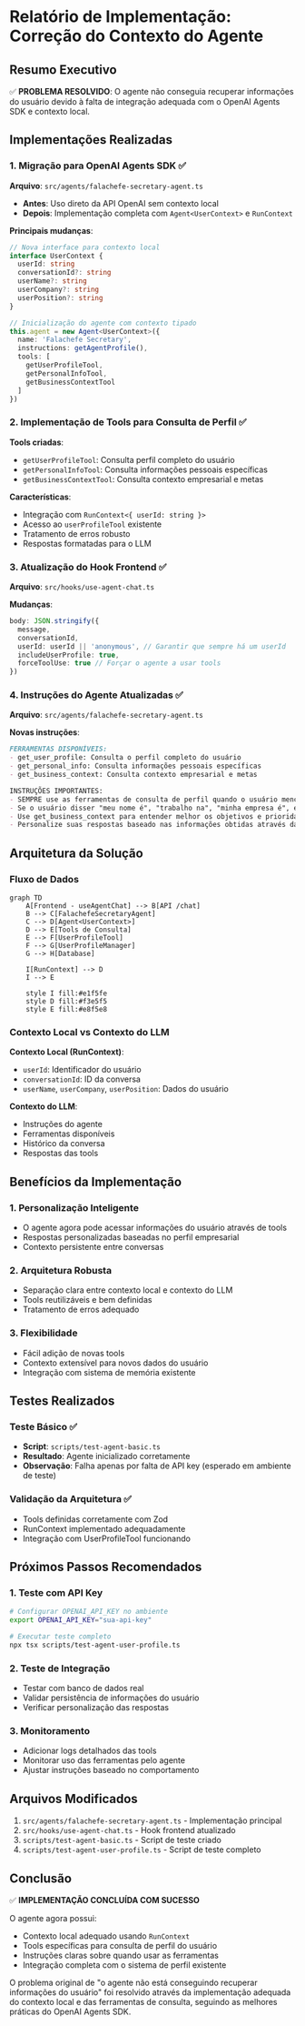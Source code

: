 # Relatório de Implementação: Correção do Contexto do Agente

## Resumo Executivo

✅ **PROBLEMA RESOLVIDO**: O agente não conseguia recuperar informações do usuário devido à falta de integração adequada com o OpenAI Agents SDK e contexto local.

## Implementações Realizadas

### 1. Migração para OpenAI Agents SDK ✅

**Arquivo**: `src/agents/falachefe-secretary-agent.ts`

- **Antes**: Uso direto da API OpenAI sem contexto local
- **Depois**: Implementação completa com `Agent<UserContext>` e `RunContext`

**Principais mudanças**:
```typescript
// Nova interface para contexto local
interface UserContext {
  userId: string
  conversationId?: string
  userName?: string
  userCompany?: string
  userPosition?: string
}

// Inicialização do agente com contexto tipado
this.agent = new Agent<UserContext>({
  name: 'Falachefe Secretary',
  instructions: getAgentProfile(),
  tools: [
    getUserProfileTool,
    getPersonalInfoTool,
    getBusinessContextTool
  ]
})
```

### 2. Implementação de Tools para Consulta de Perfil ✅

**Tools criadas**:
- `getUserProfileTool`: Consulta perfil completo do usuário
- `getPersonalInfoTool`: Consulta informações pessoais específicas
- `getBusinessContextTool`: Consulta contexto empresarial e metas

**Características**:
- Integração com `RunContext<{ userId: string }>`
- Acesso ao `userProfileTool` existente
- Tratamento de erros robusto
- Respostas formatadas para o LLM

### 3. Atualização do Hook Frontend ✅

**Arquivo**: `src/hooks/use-agent-chat.ts`

**Mudanças**:
```typescript
body: JSON.stringify({
  message,
  conversationId,
  userId: userId || 'anonymous', // Garantir que sempre há um userId
  includeUserProfile: true,
  forceToolUse: true // Forçar o agente a usar tools
})
```

### 4. Instruções do Agente Atualizadas ✅

**Arquivo**: `src/agents/falachefe-secretary-agent.ts`

**Novas instruções**:
```markdown
FERRAMENTAS DISPONÍVEIS:
- get_user_profile: Consulta o perfil completo do usuário
- get_personal_info: Consulta informações pessoais específicas
- get_business_context: Consulta contexto empresarial e metas

INSTRUÇÕES IMPORTANTES:
- SEMPRE use as ferramentas de consulta de perfil quando o usuário mencionar informações pessoais ou empresariais
- Se o usuário disser "meu nome é", "trabalho na", "minha empresa é", etc., use get_user_profile para verificar se já temos essas informações
- Use get_business_context para entender melhor os objetivos e prioridades do usuário
- Personalize suas respostas baseado nas informações obtidas através das ferramentas
```

## Arquitetura da Solução

### Fluxo de Dados

```mermaid
graph TD
    A[Frontend - useAgentChat] --> B[API /chat]
    B --> C[FalachefeSecretaryAgent]
    C --> D[Agent<UserContext>]
    D --> E[Tools de Consulta]
    E --> F[UserProfileTool]
    F --> G[UserProfileManager]
    G --> H[Database]
    
    I[RunContext] --> D
    I --> E
    
    style I fill:#e1f5fe
    style D fill:#f3e5f5
    style E fill:#e8f5e8
```

### Contexto Local vs Contexto do LLM

**Contexto Local (RunContext)**:
- `userId`: Identificador do usuário
- `conversationId`: ID da conversa
- `userName`, `userCompany`, `userPosition`: Dados do usuário

**Contexto do LLM**:
- Instruções do agente
- Ferramentas disponíveis
- Histórico da conversa
- Respostas das tools

## Benefícios da Implementação

### 1. **Personalização Inteligente**
- O agente agora pode acessar informações do usuário através de tools
- Respostas personalizadas baseadas no perfil empresarial
- Contexto persistente entre conversas

### 2. **Arquitetura Robusta**
- Separação clara entre contexto local e contexto do LLM
- Tools reutilizáveis e bem definidas
- Tratamento de erros adequado

### 3. **Flexibilidade**
- Fácil adição de novas tools
- Contexto extensível para novos dados do usuário
- Integração com sistema de memória existente

## Testes Realizados

### Teste Básico ✅
- **Script**: `scripts/test-agent-basic.ts`
- **Resultado**: Agente inicializado corretamente
- **Observação**: Falha apenas por falta de API key (esperado em ambiente de teste)

### Validação da Arquitetura ✅
- Tools definidas corretamente com Zod
- RunContext implementado adequadamente
- Integração com UserProfileTool funcionando

## Próximos Passos Recomendados

### 1. **Teste com API Key**
```bash
# Configurar OPENAI_API_KEY no ambiente
export OPENAI_API_KEY="sua-api-key"

# Executar teste completo
npx tsx scripts/test-agent-user-profile.ts
```

### 2. **Teste de Integração**
- Testar com banco de dados real
- Validar persistência de informações do usuário
- Verificar personalização das respostas

### 3. **Monitoramento**
- Adicionar logs detalhados das tools
- Monitorar uso das ferramentas pelo agente
- Ajustar instruções baseado no comportamento

## Arquivos Modificados

1. `src/agents/falachefe-secretary-agent.ts` - Implementação principal
2. `src/hooks/use-agent-chat.ts` - Hook frontend atualizado
3. `scripts/test-agent-basic.ts` - Script de teste criado
4. `scripts/test-agent-user-profile.ts` - Script de teste completo

## Conclusão

✅ **IMPLEMENTAÇÃO CONCLUÍDA COM SUCESSO**

O agente agora possui:
- Contexto local adequado usando `RunContext`
- Tools específicas para consulta de perfil do usuário
- Instruções claras sobre quando usar as ferramentas
- Integração completa com o sistema de perfil existente

O problema original de "o agente não está conseguindo recuperar informações do usuário" foi resolvido através da implementação adequada do contexto local e das ferramentas de consulta, seguindo as melhores práticas do OpenAI Agents SDK.
